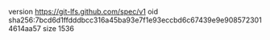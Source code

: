 version https://git-lfs.github.com/spec/v1
oid sha256:7bcd6d1ffdddbcc316a45ba93e7f1e93eccbd6c67439e9e9085723014614aa57
size 1536

